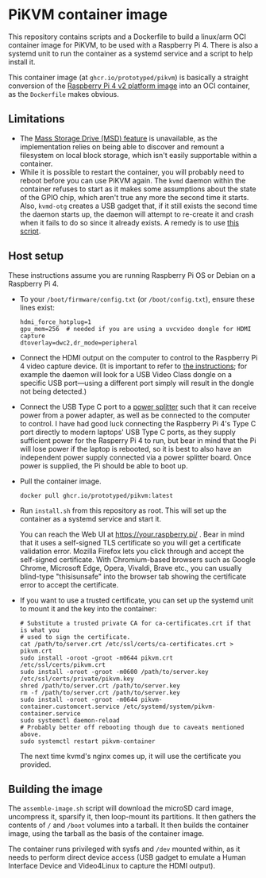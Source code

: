 # PiKVM container image

This repository contains scripts and a Dockerfile to build a linux/arm OCI
container image for PiKVM, to be used with a Raspberry Pi 4. There is also
a systemd unit to run the container as a systemd service and a script to
help install it.

This container image (at `ghcr.io/prototyped/pikvm`) is basically a straight
conversion of the [Raspberry Pi 4 v2 platform image](https://pikvm.org/download/)
into an OCI container, as the `Dockerfile` makes obvious.

## Limitations

- The [Mass Storage Drive (MSD) feature](https://docs.pikvm.org/msd/) is
  unavailable, as the implementation relies on being able to discover and
  remount a filesystem on local block storage, which isn't easily
  supportable within a container.
- While it is possible to restart the container, you will probably need to
  reboot before you can use PiKVM again. The `kvmd` daemon within the
  container refuses to start as it makes some assumptions about the state
  of the GPIO chip, which aren't true any more the second time it starts.
  Also, `kvmd-otg` creates a USB gadget that, if it still exists the second
  time the daemon starts up, the daemon will attempt to re-create it and
  crash when it fails to do so since it already exists. A remedy is to use
  [this script](https://github.com/larsks/systemd-usb-gadget/blob/master/remove-gadget.sh).

## Host setup

These instructions assume you are running Raspberry Pi OS or Debian on a
Raspberry Pi 4.

- To your `/boot/firmware/config.txt` (or `/boot/config.txt`), ensure these
  lines exist:
  ```
  hdmi_force_hotplug=1
  gpu_mem=256  # needed if you are using a uvcvideo dongle for HDMI capture
  dtoverlay=dwc2,dr_mode=peripheral
  ```
- Connect the HDMI output on the computer to control to the Raspberry Pi 4
  video capture device. (It is important to refer to [the instructions](https://github.com/larsks/systemd-usb-gadget/blob/master/remove-gadget.sh);
  for example the daemon will look for a USB Video Class dongle on a specific
  USB port—using a different port simply will result in the dongle not being
  detected.)
- Connect the USB Type C port to a [power splitter](https://github.com/larsks/systemd-usb-gadget/blob/master/remove-gadget.sh)
  such that it can receive power from a power adapter, as well as be connected
  to the computer to control. I have had good luck connecting the Raspberry
  Pi 4's Type C port directly to modern laptops' USB Type C ports, as they
  supply sufficient power for the Rasperry Pi 4 to run, but bear in mind that
  the Pi will lose power if the laptop is rebooted, so it is best to also have
  an independent power supply connected via a power splitter board. Once
  power is supplied, the Pi should be able to boot up.
- Pull the container image.
  ```shell
  docker pull ghcr.io/prototyped/pikvm:latest
  ```
- Run `install.sh` from this repository as root. This will set up the container
  as a systemd service and start it.

  You can reach the Web UI at https://your.raspberry.pi/ . Bear in mind that
  it uses a self-signed TLS certificate so you will get a certificate
  validation error. Mozilla Firefox lets you click through and accept the
  self-signed certificate. With Chromium-based browsers such as Google Chrome,
  Microsoft Edge, Opera, Vivaldi, Brave etc., you can usually blind-type
  "thisisunsafe" into the browser tab showing the certificate error to
  accept the certificate.
- If you want to use a trusted certificate, you can set up the systemd unit
  to mount it and the key into the container:
  ```shell
  # Substitute a trusted private CA for ca-certificates.crt if that is what you
  # used to sign the certificate.
  cat /path/to/server.crt /etc/ssl/certs/ca-certificates.crt > pikvm.crt
  sudo install -oroot -groot -m0644 pikvm.crt /etc/ssl/certs/pikvm.crt
  sudo install -oroot -groot -m0600 /path/to/server.key /etc/ssl/certs/private/pikvm.key
  shred /path/to/server.crt /path/to/server.key
  rm -f /path/to/server.crt /path/to/server.key
  sudo install -oroot -groot -m0644 pikvm-container.customcert.service /etc/systemd/system/pikvm-container.service
  sudo systemctl daemon-reload
  # Probably better off rebooting though due to caveats mentioned above.
  sudo systemctl restart pikvm-container
  ```

  The next time kvmd's nginx comes up, it will use the certificate you provided.

## Building the image

The `assemble-image.sh` script will download the microSD card image, uncompress
it, sparsify it, then loop-mount its partitions. It then gathers the contents of
`/` and `/boot` volumes into a tarball. It then builds the container image,
using the tarball as the basis of the container image.

The container runs privileged with sysfs and `/dev` mounted within, as it needs
to perform direct device access (USB gadget to emulate a Human Interface Device
and Video4Linux to capture the HDMI output).
